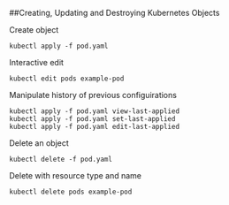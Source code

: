 ##Creating, Updating and Destroying Kubernetes Objects

Create object

```
kubectl apply -f pod.yaml
```

Interactive edit

```
kubectl edit pods example-pod
```

Manipulate history of previous configuirations

```
kubectl apply -f pod.yaml view-last-applied
kubectl apply -f pod.yaml set-last-applied
kubectl apply -f pod.yaml edit-last-applied
```

Delete an object

```
kubectl delete -f pod.yaml
```

Delete with resource type and name

```
kubectl delete pods example-pod
```
